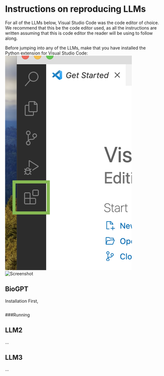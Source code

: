 # Instructions on reproducing LLMs

For all of the LLMs below, Visual Studio Code was the code editor of choice. We recommend that this be the code editor used, as all the instructions are written assuming that this is code editor the reader will be using to follow along.

Before jumping into any of the LLMs, make that you have installed the Python extension for Visual Studio Code:
![Screenshot](images/Extensions-button.png)
![Screenshot](Python-Extension.png)



## BioGPT
<bold>Installation</bold>
First, 

``` bash

```

###Running

## LLM2
...

## LLM3
...
